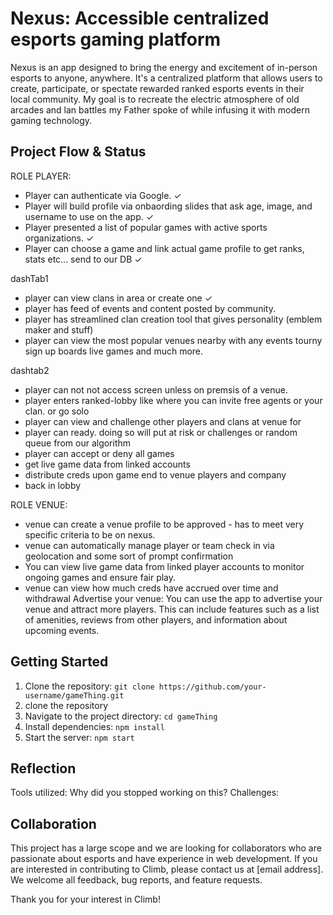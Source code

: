 # Nexus: Accessible centralized esports gaming platform
Nexus is an app designed to bring the energy and excitement of in-person esports to anyone, anywhere. It's a centralized platform that allows users to create, participate, or spectate rewarded ranked esports events in their local community. My goal is to recreate the electric atmosphere of old arcades and lan battles my Father spoke of while infusing it with modern gaming technology.

## Project Flow & Status
ROLE PLAYER:
- Player can authenticate via Google. ✓
- Player will build profile via onbaording slides that ask age, image, and username to use on the app. ✓
- Player presented a list of popular games with active sports organizations. ✓
- Player can choose a game and link actual game profile to get ranks, stats etc... send to our DB  ✓

 dashTab1
- player can view clans in area or create one ✓
- player has feed of events and content posted by community.
- player has streamlined clan creation tool that gives personality (emblem maker and stuff)
- player can view the most popular venues nearby with any events tourny sign up boards live games and much more.

dashtab2
 - player can not not access screen unless on premsis of a venue.
 - player enters ranked-lobby like where you can invite free agents or your clan. or go solo
 - player can view and challenge other players and clans at venue for 
 - player can ready. doing so will put at risk or challenges or random queue from our algorithm
 - player can accept or deny all games
 - get live game data from linked accounts
 - distribute creds upon game end to venue players and company
 - back in lobby


ROLE VENUE:
 - venue can create a venue profile to be approved - has to meet very specific criteria to be on nexus. 
 - venue can automatically manage player or team check in via geolocation and some sort of prompt confirmation
 - You can view live game data from linked player accounts to monitor ongoing games and ensure fair play.
 - venue can view how much creds have accrued over time and withdrawal
Advertise your venue: You can use the app to advertise your venue and attract more players. This can include features such as a list of amenities, reviews from other players, and information about upcoming events.


## Getting Started

1. Clone the repository: `git clone https://github.com/your-username/gameThing.git`
2. clone the repository
3. Navigate to the project directory: `cd gameThing`
4. Install dependencies: `npm install`
5. Start the server: `npm start`


## Reflection
Tools utilized:
Why did you stopped working on this?
Challenges:
    


## Collaboration

This project has a large scope and we are looking for collaborators who are passionate about esports and have experience in web development. If you are interested in contributing to Climb, please contact us at [email address]. We welcome all feedback, bug reports, and feature requests.

Thank you for your interest in Climb!

